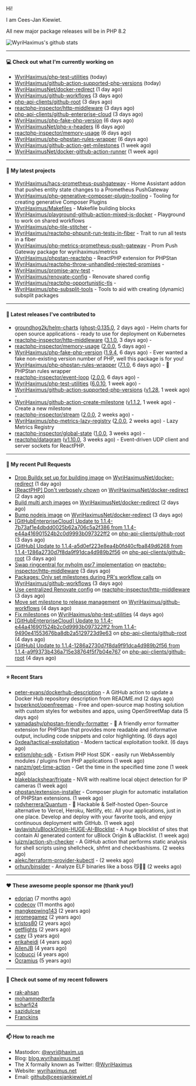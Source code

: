 Hi!

I am Cees-Jan Kiewiet.

All new major package releases will be in PHP 8.2

![WyriHaximus's github stats](https://github-readme-stats.vercel.app/api?username=WyriHaximus&show_icons=true)

---

#### 💻 Check out what I'm currently working on

- [WyriHaximus/php-test-utilities](https://github.com/WyriHaximus/php-test-utilities) (today)
- [WyriHaximus/github-action-supported-php-versions](https://github.com/WyriHaximus/github-action-supported-php-versions) (today)
- [WyriHaximusNet/docker-redirect](https://github.com/WyriHaximusNet/docker-redirect) (1 day ago)
- [WyriHaximus/github-workflows](https://github.com/WyriHaximus/github-workflows) (3 days ago)
- [php-api-clients/github-root](https://github.com/php-api-clients/github-root) (3 days ago)
- [reactphp-inspector/http-middleware](https://github.com/reactphp-inspector/http-middleware) (3 days ago)
- [php-api-clients/github-enterprise-cloud](https://github.com/php-api-clients/github-enterprise-cloud) (3 days ago)
- [WyriHaximus/php-fake-php-version](https://github.com/WyriHaximus/php-fake-php-version) (6 days ago)
- [WyriHaximusNet/php-x-headers](https://github.com/WyriHaximusNet/php-x-headers) (6 days ago)
- [reactphp-inspector/memory-usage](https://github.com/reactphp-inspector/memory-usage) (6 days ago)
- [WyriHaximus/php-phpstan-rules-wrapper](https://github.com/WyriHaximus/php-phpstan-rules-wrapper) (6 days ago)
- [WyriHaximus/github-action-get-milestones](https://github.com/WyriHaximus/github-action-get-milestones) (1 week ago)
- [WyriHaximusNet/docker-github-action-runner](https://github.com/WyriHaximusNet/docker-github-action-runner) (1 week ago)

---

#### 🌱 My latest projects

- [WyriHaximus/hacs-prometheus-pushgateway](https://github.com/WyriHaximus/hacs-prometheus-pushgateway) - Home Assistant addon that pushes entity state changes to a Prometheus PushGateway
- [WyriHaximus/php-generative-composer-plugin-tooling](https://github.com/WyriHaximus/php-generative-composer-plugin-tooling) - Tooling for creating generative Composer Plugins
- [WyriHaximus/Makefiles](https://github.com/WyriHaximus/Makefiles) - Makefile building blocks
- [WyriHaximus/playground-github-action-mixed-js-docker](https://github.com/WyriHaximus/playground-github-action-mixed-js-docker) - Playground to work on shared workflows
- [WyriHaximus/php-tile-stitcher](https://github.com/WyriHaximus/php-tile-stitcher) - 
- [WyriHaximus/reactphp-phpunit-run-tests-in-fiber](https://github.com/WyriHaximus/reactphp-phpunit-run-tests-in-fiber) - Trait to run all tests in a fiber
- [WyriHaximus/php-metrics-prometheus-push-gateway](https://github.com/WyriHaximus/php-metrics-prometheus-push-gateway) - Prom Push Gateway package for wyrihaximus/metrics
- [WyriHaximus/phpstan-reactphp](https://github.com/WyriHaximus/phpstan-reactphp) - ReactPHP extension for PHPStan
- [WyriHaximus/reactphp-throw-unhandled-rejected-promises](https://github.com/WyriHaximus/reactphp-throw-unhandled-rejected-promises) - 
- [WyriHaximus/promise-any-test](https://github.com/WyriHaximus/promise-any-test) - 
- [WyriHaximus/renovate-config](https://github.com/WyriHaximus/renovate-config) - Renovate shared config
- [WyriHaximus/reactphp-opportunistic-tls](https://github.com/WyriHaximus/reactphp-opportunistic-tls) - 
- [WyriHaximus/php-subsplit-tools](https://github.com/WyriHaximus/php-subsplit-tools) - Tools to aid with creating (dynamic) subsplit packages

---

#### 🔭 Latest releases I've contributed to

- [groundhog2k/helm-charts](https://github.com/groundhog2k/helm-charts) ([ghost-0.135.0](https://github.com/groundhog2k/helm-charts/releases/tag/ghost-0.135.0), 2 days ago) - Helm charts for open source applications - ready to use for deployment on Kubernetes
- [reactphp-inspector/http-middleware](https://github.com/reactphp-inspector/http-middleware) ([3.1.0](https://github.com/reactphp-inspector/http-middleware/releases/tag/3.1.0), 3 days ago) - 
- [reactphp-inspector/memory-usage](https://github.com/reactphp-inspector/memory-usage) ([2.0.0](https://github.com/reactphp-inspector/memory-usage/releases/tag/2.0.0), 5 days ago) - 
- [WyriHaximus/php-fake-php-version](https://github.com/WyriHaximus/php-fake-php-version) ([1.9.4](https://github.com/WyriHaximus/php-fake-php-version/releases/tag/1.9.4), 6 days ago) - Ever wanted a fake non-existing version number of PHP, well this package is for you!
- [WyriHaximus/php-phpstan-rules-wrapper](https://github.com/WyriHaximus/php-phpstan-rules-wrapper) ([7.1.0](https://github.com/WyriHaximus/php-phpstan-rules-wrapper/releases/tag/7.1.0), 6 days ago) - 🌯 PHPStan rules wrapper
- [reactphp-inspector/event-loop](https://github.com/reactphp-inspector/event-loop) ([2.0.0](https://github.com/reactphp-inspector/event-loop/releases/tag/2.0.0), 6 days ago) - 
- [WyriHaximus/php-test-utilities](https://github.com/WyriHaximus/php-test-utilities) ([6.0.10](https://github.com/WyriHaximus/php-test-utilities/releases/tag/6.0.10), 1 week ago) - 
- [WyriHaximus/github-action-supported-php-versions](https://github.com/WyriHaximus/github-action-supported-php-versions) ([v1.28](https://github.com/WyriHaximus/github-action-supported-php-versions/releases/tag/v1.28), 1 week ago) - 
- [WyriHaximus/github-action-create-milestone](https://github.com/WyriHaximus/github-action-create-milestone) ([v1.1.2](https://github.com/WyriHaximus/github-action-create-milestone/releases/tag/v1.1.2), 1 week ago) - Create a new milestone
- [reactphp-inspector/stream](https://github.com/reactphp-inspector/stream) ([2.0.0](https://github.com/reactphp-inspector/stream/releases/tag/2.0.0), 2 weeks ago) - 
- [WyriHaximus/php-metrics-lazy-registry](https://github.com/WyriHaximus/php-metrics-lazy-registry) ([2.0.0](https://github.com/WyriHaximus/php-metrics-lazy-registry/releases/tag/2.0.0), 2 weeks ago) - Lazy Metrics Registry
- [reactphp-inspector/global-state](https://github.com/reactphp-inspector/global-state) ([1.0.0](https://github.com/reactphp-inspector/global-state/releases/tag/1.0.0), 3 weeks ago) - 
- [reactphp/datagram](https://github.com/reactphp/datagram) ([v1.10.0](https://github.com/reactphp/datagram/releases/tag/v1.10.0), 3 weeks ago) - Event-driven UDP client and server sockets for ReactPHP.

---

#### 🔨 My recent Pull Requests

- [Drop Buildx set up for building image](https://github.com/WyriHaximusNet/docker-redirect/pull/165) on [WyriHaximusNet/docker-redirect](https://github.com/WyriHaximusNet/docker-redirect) (1 day ago)
- [[ReactPHP] Don&#39;t verbosely chown](https://github.com/WyriHaximusNet/docker-redirect/pull/164) on [WyriHaximusNet/docker-redirect](https://github.com/WyriHaximusNet/docker-redirect) (2 days ago)
- [Build multi arch images](https://github.com/WyriHaximusNet/docker-redirect/pull/163) on [WyriHaximusNet/docker-redirect](https://github.com/WyriHaximusNet/docker-redirect) (2 days ago)
- [Bump nodejs image](https://github.com/WyriHaximusNet/docker-redirect/pull/162) on [WyriHaximusNet/docker-redirect](https://github.com/WyriHaximusNet/docker-redirect) (3 days ago)
- [[GitHubEnterpriseCloud] Update to 1.1.4-7b73af1e4dbdd0025b62a706c5a2f386 from 1.1.4-e44a416901524b2c0d9993b097322ff2](https://github.com/php-api-clients/github-root/pull/1302) on [php-api-clients/github-root](https://github.com/php-api-clients/github-root) (3 days ago)
- [[GitHub] Update to 1.1.4-a5d0ef223e8ea4b0fd40cfba849d6268 from 1.1.4-1286a2730d7f8da9f91dca4d989b2f56](https://github.com/php-api-clients/github-root/pull/1301) on [php-api-clients/github-root](https://github.com/php-api-clients/github-root) (3 days ago)
- [Swap ringcentral for nyholm psr7 implementation](https://github.com/reactphp-inspector/http-middleware/pull/78) on [reactphp-inspector/http-middleware](https://github.com/reactphp-inspector/http-middleware) (3 days ago)
- [Packages: Only set milestones during PR&#39;s workflow calls](https://github.com/WyriHaximus/github-workflows/pull/42) on [WyriHaximus/github-workflows](https://github.com/WyriHaximus/github-workflows) (3 days ago)
- [Use centralized Renovate config](https://github.com/reactphp-inspector/http-middleware/pull/77) on [reactphp-inspector/http-middleware](https://github.com/reactphp-inspector/http-middleware) (3 days ago)
- [Move set milestone to release management](https://github.com/WyriHaximus/github-workflows/pull/41) on [WyriHaximus/github-workflows](https://github.com/WyriHaximus/github-workflows) (4 days ago)
- [Fix milestones](https://github.com/WyriHaximus/php-test-utilities/pull/944) on [WyriHaximus/php-test-utilities](https://github.com/WyriHaximus/php-test-utilities) (4 days ago)
- [[GitHubEnterpriseCloud] Update to 1.1.4-e44a416901524b2c0d9993b097322ff2 from 1.1.4-9490e41553676ba8db2a5129723d9e63](https://github.com/php-api-clients/github-root/pull/1300) on [php-api-clients/github-root](https://github.com/php-api-clients/github-root) (4 days ago)
- [[GitHub] Update to 1.1.4-1286a2730d7f8da9f91dca4d989b2f56 from 1.1.4-a9f9373b436a715e38764f5f7b04e767](https://github.com/php-api-clients/github-root/pull/1299) on [php-api-clients/github-root](https://github.com/php-api-clients/github-root) (4 days ago)

---

#### ⭐ Recent Stars

- [peter-evans/dockerhub-description](https://github.com/peter-evans/dockerhub-description) - A GitHub action to update a Docker Hub repository description from README.md (2 days ago)
- [hyperknot/openfreemap](https://github.com/hyperknot/openfreemap) - Free and open-source map hosting solution with custom styles for websites and apps, using OpenStreetMap data (5 days ago)
- [yamadashy/phpstan-friendly-formatter](https://github.com/yamadashy/phpstan-friendly-formatter) - 🤝 A friendly error formatter extension for PHPStan that provides more readable and informative output, including code snippets and color highlighting. (6 days ago)
- [0xdea/tactical-exploitation](https://github.com/0xdea/tactical-exploitation) - Modern tactical exploitation toolkit. (6 days ago)
- [extism/php-sdk](https://github.com/extism/php-sdk) - Extism PHP Host SDK - easily run WebAssembly modules / plugins from PHP applications (1 week ago)
- [nanzm/get-time-action](https://github.com/nanzm/get-time-action) - Get the time in the specified time zone (1 week ago)
- [blakeblackshear/frigate](https://github.com/blakeblackshear/frigate) - NVR with realtime local object detection for IP cameras (1 week ago)
- [phpstan/extension-installer](https://github.com/phpstan/extension-installer) - Composer plugin for automatic installation of PHPStan extensions. (1 week ago)
- [rodyherrera/Quantum](https://github.com/rodyherrera/Quantum) - 🚀 Hackable &amp; Self-hosted Open-Source alternative to Vercel, Heroku, Netlify, etc. All your applications, just in one place. Develop and deploy with your favorite tools, and enjoy continuous deployment with GitHub.  (1 week ago)
- [laylavish/uBlockOrigin-HUGE-AI-Blocklist](https://github.com/laylavish/uBlockOrigin-HUGE-AI-Blocklist) - A huge blocklist of sites that contain AI generated content for uBlock Origin &amp; uBlacklist. (1 week ago)
- [luizm/action-sh-checker](https://github.com/luizm/action-sh-checker) - A GitHub action that performs static analysis for shell scripts using shellcheck, shfmt and checkbashisms. (2 weeks ago)
- [alekc/terraform-provider-kubectl](https://github.com/alekc/terraform-provider-kubectl) -  (2 weeks ago)
- [orhun/binsider](https://github.com/orhun/binsider) - Analyze ELF binaries like a boss 😼🕵️‍♂️ (2 weeks ago)

---

#### ❤️ These awesome people sponsor me (thank you!)

- [edorian](https://github.com/edorian) (7 months ago)
- [codecov](https://github.com/codecov) (11 months ago)
- [mangkepwing143](https://github.com/mangkepwing143) (2 years ago)
- [jeromegamez](https://github.com/jeromegamez) (2 years ago)
- [kristos80](https://github.com/kristos80) (2 years ago)
- [getflights](https://github.com/getflights) (2 years ago)
- [csev](https://github.com/csev) (3 years ago)
- [erikaheidi](https://github.com/erikaheidi) (4 years ago)
- [AllenJB](https://github.com/AllenJB) (4 years ago)
- [lcobucci](https://github.com/lcobucci) (4 years ago)
- [Ocramius](https://github.com/Ocramius) (5 years ago)

---

#### 👯 Check out some of my recent followers

- [rak-ahsan](https://github.com/rak-ahsan)
- [mohammedterfa](https://github.com/mohammedterfa)
- [kcharfi24](https://github.com/kcharfi24)
- [sazidulcse](https://github.com/sazidulcse)
- [Franckins](https://github.com/Franckins)

---

#### 📫 How to reach me

- Mastodon: [@wyri@haxim.us](https://toot-toot.wyrihaxim.us/@wyri)
- Blog: [blog.wyrihaximus.net](https://blog.wyrihaximus.net/)
- The X formally known as Twitter: [@WyriHaximus](https://twitter.com/WyriHaximus)
- Website: [wyrihaximus.net](https://wyrihaximus.net/)
- Email: [github@ceesjankiewiet.nl](mailto:github@ceesjankiewiet.nl)
